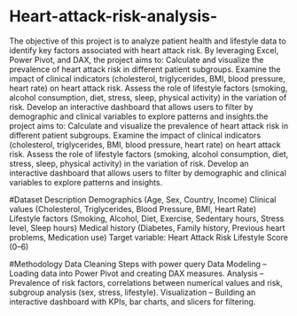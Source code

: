 # Heart-attack-risk-analysis-
The objective of this project is to analyze patient health and lifestyle data to identify key factors associated with heart attack risk. By leveraging Excel, Power Pivot, and DAX, the project aims to: Calculate and visualize the prevalence of heart attack risk in different patient subgroups. Examine the impact of clinical indicators (cholesterol, triglycerides, BMI, blood pressure, heart rate) on heart attack risk. Assess the role of lifestyle factors (smoking, alcohol consumption, diet, stress, sleep, physical activity) in the variation of risk. Develop an interactive dashboard that allows users to filter by demographic and clinical variables to explore patterns and insights.the project aims to:
Calculate and visualize the prevalence of heart attack risk in different patient subgroups.
Examine the impact of clinical indicators (cholesterol, triglycerides, BMI, blood pressure, heart rate) on heart attack risk.
Assess the role of lifestyle factors (smoking, alcohol consumption, diet, stress, sleep, physical activity) in the variation of risk.
Develop an interactive dashboard that allows users to filter by demographic and clinical variables to explore patterns and insights.

#Dataset Description
Demographics (Age, Sex, Country, Income)
Clinical values (Cholesterol, Triglycerides, Blood Pressure, BMI, Heart Rate)
Lifestyle factors (Smoking, Alcohol, Diet, Exercise, Sedentary hours, Stress level, Sleep hours)
Medical history (Diabetes, Family history, Previous heart problems, Medication use)
Target variable: Heart Attack Risk
Lifestyle Score (0–6)

#Methodology
Data Cleaning Steps with power query
Data Modeling – Loading data into Power Pivot and creating DAX measures.
Analysis – Prevalence of risk factors, correlations between numerical values and risk, subgroup analysis (sex, stress, lifestyle).
Visualization – Building an interactive dashboard with KPIs, bar charts, and slicers for filtering.
